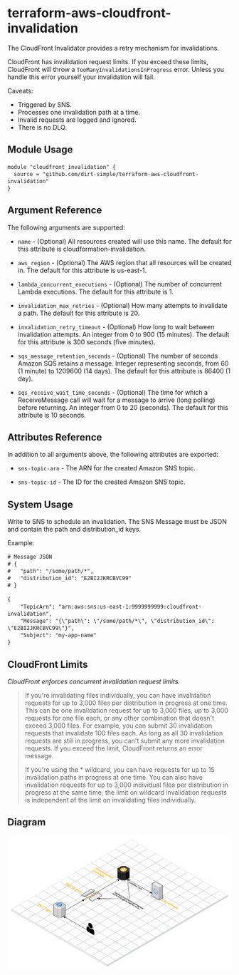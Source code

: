 # terraform-aws-cloudfront-invalidation

The CloudFront Invalidator provides a retry mechanism for invalidations.

CloudFront has invalidation request limits. If you exceed these limits, CloudFront will throw a `TooManyInvalidationsInProgress` error. Unless you handle this error yourself your invalidation will fail.

Caveats:

* Triggered by SNS.
* Processes one invalidation path at a time.
* Invalid requests are logged and ignored.
* There is no DLQ.

## Module Usage
```
module "cloudfront_invalidation" {
  source = "github.com/dirt-simple/terraform-aws-cloudfront-invalidation"
}
```

## Argument Reference
The following arguments are supported:

* `name` - (Optional) All resources created will use this name. The default for this attribute is cloudformation-invalidation.

* `aws_region` - (Optional) The AWS region that all resources will be created in. The default for this attribute is us-east-1.

* `lambda_concurrent_executions` - (Optional) The number of concurrent Lambda executions. The default for this attribute is 1.

* `invalidation_max_retries` - (Optional) How many attempts to invalidate a path. The default for this attribute is 20.

* `invalidation_retry_timeout` - (Optional) How long to wait between invalidation attempts. An integer from 0 to 900 (15 minutes). The default for this attribute is 300 seconds (five minutes).

* `sqs_message_retention_seconds` - (Optional) The number of seconds Amazon SQS retains a message. Integer representing seconds, from 60 (1 minute) to 1209600 (14 days). The default for this attribute is 86400 (1 day).

* `sqs_receive_wait_time_seconds` - (Optional) The time for which a ReceiveMessage call will wait for a message to arrive (long polling) before returning. An integer from 0 to 20 (seconds). The default for this attribute is 10 seconds.

## Attributes Reference
In addition to all arguments above, the following attributes are exported:

* `sns-topic-arn` - The ARN for the created Amazon SNS topic.

* `sns-topic-id` - The ID for the created Amazon SNS topic.


## System Usage
Write to SNS to schedule an invalidation. The SNS Message must be JSON and contain the path and distribution_id keys.

Example:

```
# Message JSON
# {
# 	"path": "/some/path/*",
# 	"distribution_id": "E2BI2JKRCBVC99"
# }

{
    "TopicArn": "arn:aws:sns:us-east-1:9999999999:cloudfront-invalidation",
    "Message": "{\"path\": \"/some/path/*\", \"distribution_id\": \"E2BI2JKRCBVC99\"}",
    "Subject": "my-app-name"
}

```

## CloudFront Limits
_CloudFront enforces concurrent invalidation request limits._

> If you're invalidating files individually, you can have invalidation requests for up to 3,000 files per distribution in progress at one time. This can be one invalidation request for up to 3,000 files, up to 3,000 requests for one file each, or any other combination that doesn't exceed 3,000 files. For example, you can submit 30 invalidation requests that invalidate 100 files each. As long as all 30 invalidation requests are still in progress, you can't submit any more invalidation requests. If you exceed the limit, CloudFront returns an error message.
>
>If you're using the * wildcard, you can have requests for up to 15 invalidation paths in progress at one time. You can also have invalidation requests for up to 3,000 individual files per distribution in progress at the same time; the limit on wildcard invalidation requests is independent of the limit on invalidating files individually.

## Diagram
![diagram](diagram.png)
